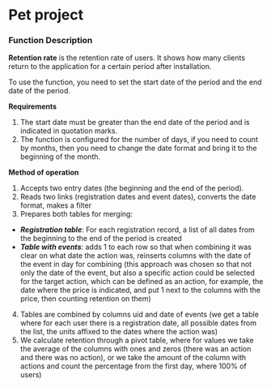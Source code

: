 # Pet project
### Function Description

**Retention rate** is the retention rate of users. It shows how many clients return to the application for a certain period after installation.

To use the function, you need to set the start date of the period and the end date of the period.

**Requirements**
1. The start date must be greater than the end date of the period and is indicated in quotation marks.
2. The function is configured for the number of days, if you need to count by months, then you need to change the date format and bring it to the beginning of the month.

**Method of operation**
1. Accepts two entry dates (the beginning and the end of the period).
2. Reads two links (registration dates and event dates), converts the date format, makes a filter
3. Prepares both tables for merging:
* ***Registration table***: For each registration record, a list of all dates from the beginning to the end of the period is created
* ***Table with events***: adds 1 to each row so that when combining it was clear on what date the action was, reinserts columns with the date of the event in day for combining (this approach was chosen so that not only the date of the event, but also a specific action could be selected for the target action, which can be defined as an action, for example, the date where the price is indicated, and put 1 next to the columns with the price, then counting retention on them)
4. Tables are combined by columns uid and date of events (we get a table where for each user there is a registration date, all possible dates from the list, the units affixed to the dates where the action was)
5. We calculate retention through a pivot table, where for values we take the average of the columns with ones and zeros (there was an action and there was no action), or we take the amount of the column with actions and count the percentage from the first day, where 100% of users)
